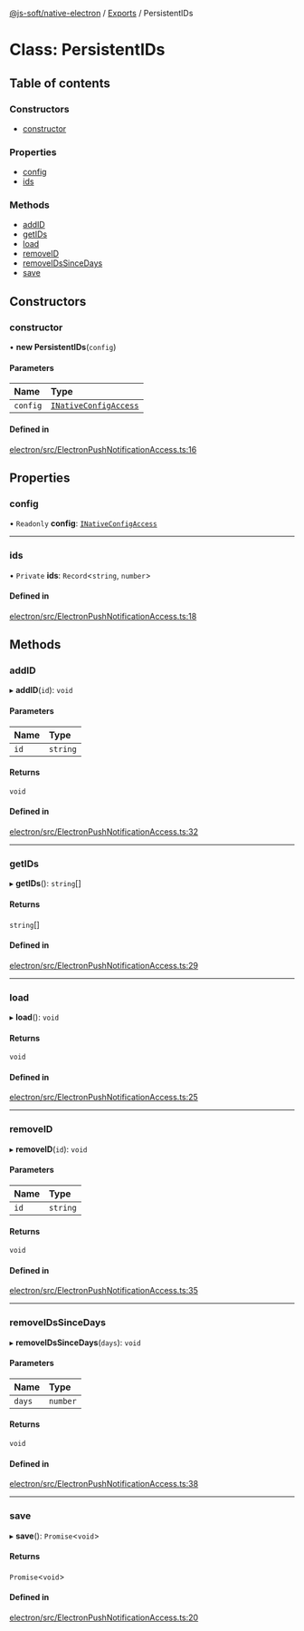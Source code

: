 [@js-soft/native-electron](../README.md) / [Exports](../modules.md) / PersistentIDs

# Class: PersistentIDs

## Table of contents

### Constructors

- [constructor](PersistentIDs.md#constructor)

### Properties

- [config](PersistentIDs.md#config)
- [ids](PersistentIDs.md#ids)

### Methods

- [addID](PersistentIDs.md#addid)
- [getIDs](PersistentIDs.md#getids)
- [load](PersistentIDs.md#load)
- [removeID](PersistentIDs.md#removeid)
- [removeIDsSinceDays](PersistentIDs.md#removeidssincedays)
- [save](PersistentIDs.md#save)

## Constructors

### constructor

• **new PersistentIDs**(`config`)

#### Parameters

| Name | Type |
| :------ | :------ |
| `config` | [`INativeConfigAccess`](../interfaces/INativeConfigAccess.md) |

#### Defined in

[electron/src/ElectronPushNotificationAccess.ts:16](https://github.com/js-soft/ts-native-access/blob/dceb9d6/packages/electron/src/ElectronPushNotificationAccess.ts#L16)

## Properties

### config

• `Readonly` **config**: [`INativeConfigAccess`](../interfaces/INativeConfigAccess.md)

___

### ids

• `Private` **ids**: `Record`<`string`, `number`\>

#### Defined in

[electron/src/ElectronPushNotificationAccess.ts:18](https://github.com/js-soft/ts-native-access/blob/dceb9d6/packages/electron/src/ElectronPushNotificationAccess.ts#L18)

## Methods

### addID

▸ **addID**(`id`): `void`

#### Parameters

| Name | Type |
| :------ | :------ |
| `id` | `string` |

#### Returns

`void`

#### Defined in

[electron/src/ElectronPushNotificationAccess.ts:32](https://github.com/js-soft/ts-native-access/blob/dceb9d6/packages/electron/src/ElectronPushNotificationAccess.ts#L32)

___

### getIDs

▸ **getIDs**(): `string`[]

#### Returns

`string`[]

#### Defined in

[electron/src/ElectronPushNotificationAccess.ts:29](https://github.com/js-soft/ts-native-access/blob/dceb9d6/packages/electron/src/ElectronPushNotificationAccess.ts#L29)

___

### load

▸ **load**(): `void`

#### Returns

`void`

#### Defined in

[electron/src/ElectronPushNotificationAccess.ts:25](https://github.com/js-soft/ts-native-access/blob/dceb9d6/packages/electron/src/ElectronPushNotificationAccess.ts#L25)

___

### removeID

▸ **removeID**(`id`): `void`

#### Parameters

| Name | Type |
| :------ | :------ |
| `id` | `string` |

#### Returns

`void`

#### Defined in

[electron/src/ElectronPushNotificationAccess.ts:35](https://github.com/js-soft/ts-native-access/blob/dceb9d6/packages/electron/src/ElectronPushNotificationAccess.ts#L35)

___

### removeIDsSinceDays

▸ **removeIDsSinceDays**(`days`): `void`

#### Parameters

| Name | Type |
| :------ | :------ |
| `days` | `number` |

#### Returns

`void`

#### Defined in

[electron/src/ElectronPushNotificationAccess.ts:38](https://github.com/js-soft/ts-native-access/blob/dceb9d6/packages/electron/src/ElectronPushNotificationAccess.ts#L38)

___

### save

▸ **save**(): `Promise`<`void`\>

#### Returns

`Promise`<`void`\>

#### Defined in

[electron/src/ElectronPushNotificationAccess.ts:20](https://github.com/js-soft/ts-native-access/blob/dceb9d6/packages/electron/src/ElectronPushNotificationAccess.ts#L20)
